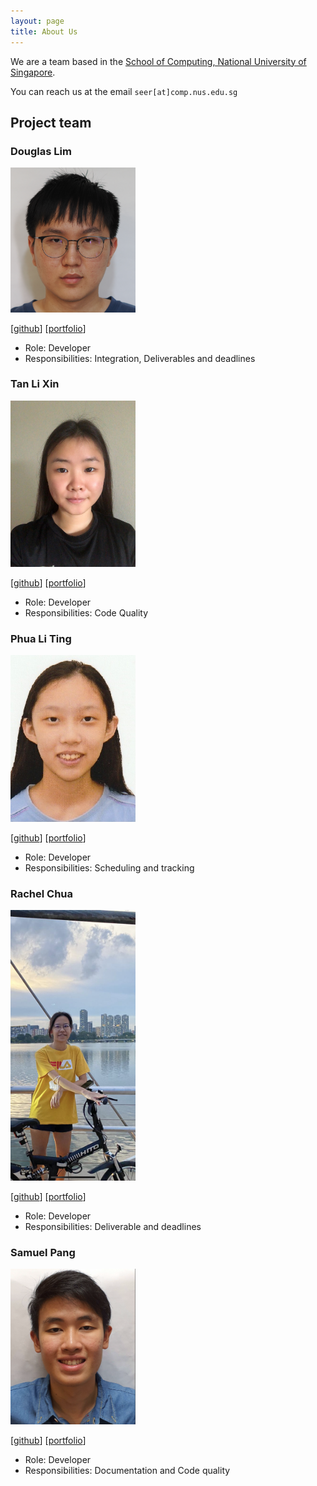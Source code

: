 ```yaml
---
layout: page
title: About Us
---
```


We are a team based in the [School of Computing, National University of Singapore](http://www.comp.nus.edu.sg).

You can reach us at the email `seer[at]comp.nus.edu.sg`

## Project team

### Douglas Lim

<img src="images/dlimyy.png" width="200px">

[[github](https://github.com/dlimyy)]
[[portfolio](team/dlimyy.md)]

* Role: Developer
* Responsibilities: Integration, Deliverables and deadlines

### Tan Li Xin

<img src="images/tlx02.png" width="200px">


[[github](http://github.com/tlx02)] 
[[portfolio](team/tlx02.md)]


* Role: Developer
* Responsibilities: Code Quality

### Phua Li Ting

<img src="images/phualiting.png" width="200px">

[[github](http://github.com/phualiting)]
[[portfolio](team/phualiting.md)]

* Role: Developer
* Responsibilities: Scheduling and tracking

### Rachel Chua

<img src="images/rachelchua.png" width="200px">

[[github](http://github.com/RachelChua)]
[[portfolio](team/rachelchua.md)]

* Role: Developer
* Responsibilities: Deliverable and deadlines

### Samuel Pang

<img src="images/sampy147.png" width="200px">

[[github](http://github.com/Sampy147)]
[[portfolio](team/sampy147.md)]

* Role: Developer
* Responsibilities: Documentation and Code quality
